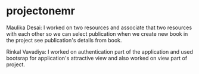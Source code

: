 # projectonemr

Maulika Desai: I worked on two resources and associate that two resources with each other so we can select publication when we create new book in the project see publication's details from book.

Rinkal Vavadiya: I worked on authentication part of the application and used bootsrap for application's attractive view and also worked on view part of project.
